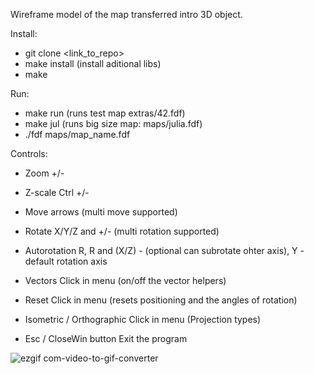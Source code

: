 Wireframe model of the map transferred intro 3D object.

Install:
 - git clone <link_to_repo>
 - make install (install aditional libs)
 - make
   
Run: 
 - make run (runs test map extras/42.fdf)
 - make jul (runs big size map: maps/julia.fdf)
 - ./fdf maps/map_name.fdf

 Controls:
- Zoom                      +/-
- Z-scale                   Ctrl +/-
- Move                      arrows (multi move supported)
- Rotate                    X/Y/Z and +/- (multi rotation supported)
- Autorotation              R, R and (X/Z) - (optional can subrotate ohter axis), Y - default rotation axis

- Vectors                   Click in menu (on/off the vector helpers)
- Reset                     Click in menu (resets positioning and the angles of rotation)
- Isometric / Orthographic  Click in menu (Projection types)

- Esc / CloseWin button     Exit the program

![ezgif com-video-to-gif-converter](https://github.com/daryark/FdF/assets/81414858/dd63fb24-b7a3-4789-9446-c4f17aac27cb)
